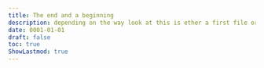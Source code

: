 ```yaml
---
title: The end and a beginning
description: depending on the way look at this is ether a first file or last, start or a finish, beginning or end.
date: 0001-01-01
draft: false
toc: true
ShowLastmod: true
---
```

